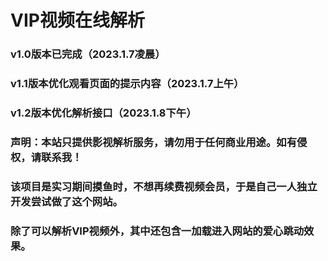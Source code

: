 # VIP视频在线解析

### v1.0版本已完成（2023.1.7凌晨）
### v1.1版本优化观看页面的提示内容（2023.1.7上午）
### v1.2版本优化解析接口（2023.1.8下午）

### 声明：本站只提供影视解析服务，请勿用于任何商业用途。如有侵权，请联系我！

### 该项目是实习期间摸鱼时，不想再续费视频会员，于是自己一人独立开发尝试做了这个网站。

### 除了可以解析VIP视频外，其中还包含一加载进入网站的爱心跳动效果。
